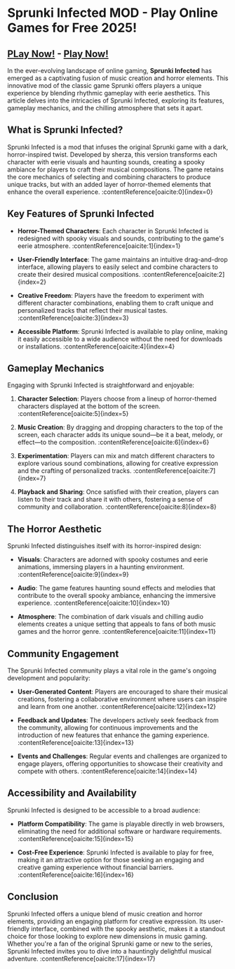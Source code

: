 # Sprunki Infected MOD - Play Online Games for Free 2025!

## [PLay Now!](https://modmeme.com/sprunki-infected/) - [Play Now!](https://apkitech.com/)

In the ever-evolving landscape of online gaming, **Sprunki Infected** has emerged as a captivating fusion of music creation and horror elements. This innovative mod of the classic game Sprunki offers players a unique experience by blending rhythmic gameplay with eerie aesthetics. This article delves into the intricacies of Sprunki Infected, exploring its features, gameplay mechanics, and the chilling atmosphere that sets it apart.

## What is Sprunki Infected?

Sprunki Infected is a mod that infuses the original Sprunki game with a dark, horror-inspired twist. Developed by sherza, this version transforms each character with eerie visuals and haunting sounds, creating a spooky ambiance for players to craft their musical compositions. The game retains the core mechanics of selecting and combining characters to produce unique tracks, but with an added layer of horror-themed elements that enhance the overall experience. :contentReference[oaicite:0]{index=0}

## Key Features of Sprunki Infected

- **Horror-Themed Characters**: Each character in Sprunki Infected is redesigned with spooky visuals and sounds, contributing to the game's eerie atmosphere. :contentReference[oaicite:1]{index=1}

- **User-Friendly Interface**: The game maintains an intuitive drag-and-drop interface, allowing players to easily select and combine characters to create their desired musical compositions. :contentReference[oaicite:2]{index=2}

- **Creative Freedom**: Players have the freedom to experiment with different character combinations, enabling them to craft unique and personalized tracks that reflect their musical tastes. :contentReference[oaicite:3]{index=3}

- **Accessible Platform**: Sprunki Infected is available to play online, making it easily accessible to a wide audience without the need for downloads or installations. :contentReference[oaicite:4]{index=4}

## Gameplay Mechanics

Engaging with Sprunki Infected is straightforward and enjoyable:

1. **Character Selection**: Players choose from a lineup of horror-themed characters displayed at the bottom of the screen. :contentReference[oaicite:5]{index=5}

2. **Music Creation**: By dragging and dropping characters to the top of the screen, each character adds its unique sound—be it a beat, melody, or effect—to the composition. :contentReference[oaicite:6]{index=6}

3. **Experimentation**: Players can mix and match different characters to explore various sound combinations, allowing for creative expression and the crafting of personalized tracks. :contentReference[oaicite:7]{index=7}

4. **Playback and Sharing**: Once satisfied with their creation, players can listen to their track and share it with others, fostering a sense of community and collaboration. :contentReference[oaicite:8]{index=8}

## The Horror Aesthetic

Sprunki Infected distinguishes itself with its horror-inspired design:

- **Visuals**: Characters are adorned with spooky costumes and eerie animations, immersing players in a haunting environment. :contentReference[oaicite:9]{index=9}

- **Audio**: The game features haunting sound effects and melodies that contribute to the overall spooky ambiance, enhancing the immersive experience. :contentReference[oaicite:10]{index=10}

- **Atmosphere**: The combination of dark visuals and chilling audio elements creates a unique setting that appeals to fans of both music games and the horror genre. :contentReference[oaicite:11]{index=11}

## Community Engagement

The Sprunki Infected community plays a vital role in the game's ongoing development and popularity:

- **User-Generated Content**: Players are encouraged to share their musical creations, fostering a collaborative environment where users can inspire and learn from one another. :contentReference[oaicite:12]{index=12}

- **Feedback and Updates**: The developers actively seek feedback from the community, allowing for continuous improvements and the introduction of new features that enhance the gaming experience. :contentReference[oaicite:13]{index=13}

- **Events and Challenges**: Regular events and challenges are organized to engage players, offering opportunities to showcase their creativity and compete with others. :contentReference[oaicite:14]{index=14}

## Accessibility and Availability

Sprunki Infected is designed to be accessible to a broad audience:

- **Platform Compatibility**: The game is playable directly in web browsers, eliminating the need for additional software or hardware requirements. :contentReference[oaicite:15]{index=15}

- **Cost-Free Experience**: Sprunki Infected is available to play for free, making it an attractive option for those seeking an engaging and creative gaming experience without financial barriers. :contentReference[oaicite:16]{index=16}

## Conclusion

Sprunki Infected offers a unique blend of music creation and horror elements, providing an engaging platform for creative expression. Its user-friendly interface, combined with the spooky aesthetic, makes it a standout choice for those looking to explore new dimensions in music gaming. Whether you're a fan of the original Sprunki game or new to the series, Sprunki Infected invites you to dive into a hauntingly delightful musical adventure. :contentReference[oaicite:17]{index=17}
